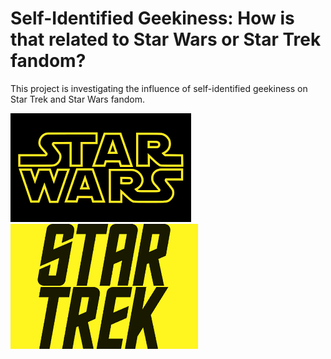 # Self-Identified Geekiness: How is that related to Star Wars or Star Trek fandom?
This project is investigating the influence of self-identified geekiness on Star Trek and Star Wars fandom.

![](images/sw_logo.png) ![](images/st_logo.png)

### 
